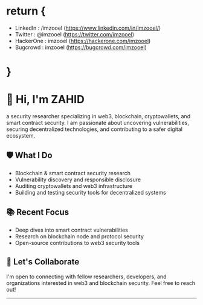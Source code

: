 # return {
- LinkedIn : /imzooel (https://www.linkedin.com/in/imzooel/)
- Twitter : @imzooel (https://twitter.com/imzooel)
- HackerOne : imzooel (https://hackerone.com/imzooel)
- Bugcrowd : imzooel (https://bugcrowd.com/imzooel)
# }

# 👋 Hi, I'm ZAHID 

a security researcher specializing in web3, blockchain, cryptowallets, and smart contract security. I am passionate about uncovering vulnerabilities, securing decentralized technologies, and contributing to a safer digital ecosystem.

## 🛡️ What I Do

- Blockchain & smart contract security research
- Vulnerability discovery and responsible disclosure
- Auditing cryptowallets and web3 infrastructure
- Building and testing security tools for decentralized systems

## 📚 Recent Focus

- Deep dives into smart contract vulnerabilities
- Research on blockchain node and protocol security
- Open-source contributions to web3 security tools

## 📢 Let's Collaborate

I'm open to connecting with fellow researchers, developers, and organizations interested in web3 and blockchain security. Feel free to reach out!

---
